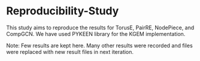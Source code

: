 # Reproducibility-Study
This study aims to reproduce the results for TorusE, PairRE, NodePiece, and CompGCN. 
We have used PYKEEN library for the KGEM implementation. 



Note: Few results are kept here. Many other results were recorded and files were replaced with new result files in next iteration.
